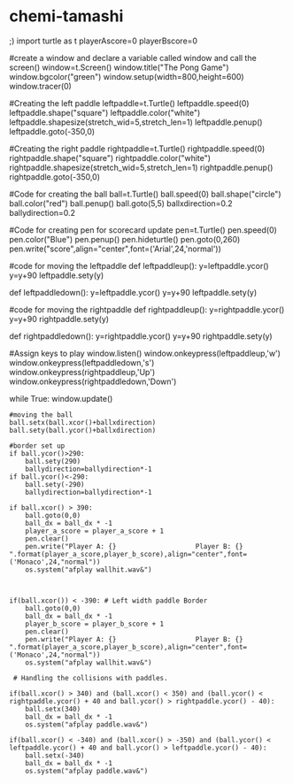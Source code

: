 # chemi-tamashi
;)
import turtle as t
playerAscore=0
playerBscore=0
 
#create a window and declare a variable called window and call the screen()
window=t.Screen()
window.title("The Pong Game")
window.bgcolor("green")
window.setup(width=800,height=600)
window.tracer(0)
 
#Creating the left paddle
leftpaddle=t.Turtle()
leftpaddle.speed(0)
leftpaddle.shape("square")
leftpaddle.color("white")
leftpaddle.shapesize(stretch_wid=5,stretch_len=1)
leftpaddle.penup()
leftpaddle.goto(-350,0)
 
#Creating the right paddle
rightpaddle=t.Turtle()
rightpaddle.speed(0)
rightpaddle.shape("square")
rightpaddle.color("white")
rightpaddle.shapesize(stretch_wid=5,stretch_len=1)
rightpaddle.penup()
rightpaddle.goto(-350,0)
 
#Code for creating the ball
ball=t.Turtle()
ball.speed(0)
ball.shape("circle")
ball.color("red")
ball.penup()
ball.goto(5,5)
ballxdirection=0.2
ballydirection=0.2
 
#Code for creating pen for scorecard update
pen=t.Turtle()
pen.speed(0)
pen.color("Blue")
pen.penup()
pen.hideturtle()
pen.goto(0,260)
pen.write("score",align="center",font=('Arial',24,'normal'))
 
#code for moving the leftpaddle
def leftpaddleup():
    y=leftpaddle.ycor()
    y=y+90
    leftpaddle.sety(y)
 
def leftpaddledown():
    y=leftpaddle.ycor()
    y=y+90
    leftpaddle.sety(y)
 
#code for moving the rightpaddle
def rightpaddleup():
    y=rightpaddle.ycor()
    y=y+90
    rightpaddle.sety(y)
 
def rightpaddledown():
    y=rightpaddle.ycor()
    y=y+90
    rightpaddle.sety(y)
 
#Assign keys to play
window.listen()
window.onkeypress(leftpaddleup,'w')
window.onkeypress(leftpaddledown,'s')
window.onkeypress(rightpaddleup,'Up')
window.onkeypress(rightpaddledown,'Down')
 
while True:
    window.update()
 
    #moving the ball
    ball.setx(ball.xcor()+ballxdirection)
    ball.sety(ball.ycor()+ballxdirection)
 
    #border set up
    if ball.ycor()>290:
        ball.sety(290)
        ballydirection=ballydirection*-1
    if ball.ycor()<-290:
        ball.sety(-290)
        ballydirection=ballydirection*-1
         
    if ball.xcor() > 390:
        ball.goto(0,0)
        ball_dx = ball_dx * -1
        player_a_score = player_a_score + 1
        pen.clear()
        pen.write("Player A: {}                    Player B: {} ".format(player_a_score,player_b_score),align="center",font=('Monaco',24,"normal"))
        os.system("afplay wallhit.wav&")
 
 
 
    if(ball.xcor()) < -390: # Left width paddle Border
        ball.goto(0,0)
        ball_dx = ball_dx * -1
        player_b_score = player_b_score + 1
        pen.clear()
        pen.write("Player A: {}                    Player B: {} ".format(player_a_score,player_b_score),align="center",font=('Monaco',24,"normal"))
        os.system("afplay wallhit.wav&")
 
     # Handling the collisions with paddles.
 
    if(ball.xcor() > 340) and (ball.xcor() < 350) and (ball.ycor() < rightpaddle.ycor() + 40 and ball.ycor() > rightpaddle.ycor() - 40):
        ball.setx(340)
        ball_dx = ball_dx * -1
        os.system("afplay paddle.wav&")
 
    if(ball.xcor() < -340) and (ball.xcor() > -350) and (ball.ycor() < leftpaddle.ycor() + 40 and ball.ycor() > leftpaddle.ycor() - 40):
        ball.setx(-340)
        ball_dx = ball_dx * -1
        os.system("afplay paddle.wav&")
